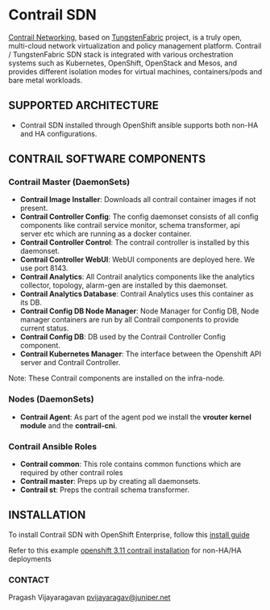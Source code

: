 # Contrail SDN

[Contrail Networking](https://www.juniper.net/us/en/products-services/sdn/contrail/contrail-networking/), based on [TungstenFabric](https://tungstenfabric.io/) project, is a truly open, multi-cloud network virtualization and policy management platform. Contrail / TungstenFabric SDN stack is integrated with various orchestration systems such as Kubernetes, OpenShift, OpenStack and Mesos, and provides different isolation modes for virtual machines, containers/pods and bare metal workloads.

## SUPPORTED ARCHITECTURE

* Contrail SDN installed through OpenShift ansible supports both non-HA and  HA configurations.

## CONTRAIL SOFTWARE COMPONENTS

### Contrail Master (DaemonSets)

- **Contrail Image Installer**: Downloads all contrail container images if not present.
- **Contrail Controller Config**: The config daemonset consists of all config components
  like contrail service monitor, schema transformer, api server etc which are running as
  a docker container.
- **Contrail Controller Control**: The contrail controller is installed by this daemonset.
- **Contrail Controller WebUI**: WebUI components are deployed here. We use port 8143.
- **Contrail Analytics**: All Contrail analytics components like the analytics collector,
  topology, alarm-gen are installed by this daemonset.
- **Contrail Analytics Database**: Contrail Analytics uses this container as its DB.
- **Contrail Config DB Node Manager**: Node Manager for Config DB, Node manager containers are run
  by all Contrail components to provide current status.
- **Contrail Config DB**: DB used by the Contrail Controller Config component.
- **Contrail Kubernetes Manager**: The interface between the Openshift API server and
  Contrail Controller.

Note:  These Contrail components are installed on the infra-node.

### Nodes (DaemonSets)
- **Contrail Agent**: As part of the agent pod we install the **vrouter kernel module** and the **contrail-cni**.

### Contrail Ansible Roles

* **Contrail common**: This role contains common functions which are required by other contrail roles
* **Contrail master**: Preps up by creating all daemonsets.
* **Contrail st**: Preps the contrail schema transformer.

## INSTALLATION

To install Contrail SDN with OpenShift Enterprise, follow this [install guide](https://github.com/Juniper/contrail-kubernetes-docs)

Refer to this example [openshift 3.11 contrail installation](https://github.com/Juniper/contrail-kubernetes-docs/blob/master/install/openshift/3.11/standalone-openshift.md) for non-HA/HA deployments

### CONTACT

Pragash Vijayaragavan <pvijayaragav@juniper.net>
